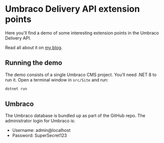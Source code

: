 # Umbraco Delivery API extension points

Here you'll find a demo of some interesting extension points in the Umbraco Delivery API.

Read all about it on [my blog](https://kjac.dev/posts/delivery-api-tip-trick-and-hack/).

## Running the demo

The demo consists of a single Umbraco CMS project. You’ll need .NET 8 to run it. Open a terminal window in `src/Site` and run:

```bash
dotnet run
```

## Umbraco

The Umbraco database is bundled up as part of the GitHub repo. The administrator login for Umbraco is:

- Username: admin@localhost
- Password: SuperSecret123

